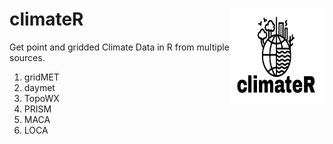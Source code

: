 # climateR <img src="man/figures/logo.png" width=150 height = 150 align="right" />

Get point and gridded Climate Data in R from multiple sources. 

1. gridMET
2. daymet
3. TopoWX
4. PRISM
5. MACA
6. LOCA

